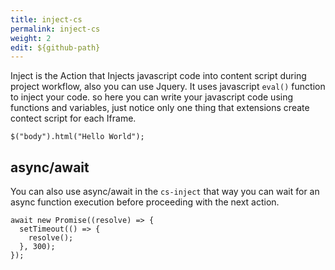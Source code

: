 ```yaml
---
title: inject-cs
permalink: inject-cs
weight: 2
edit: ${github-path}
---
```


Inject is the Action that Injects javascript code into content script during
project workflow, also you can use Jquery. It uses javascript `eval()` function
to inject your code. so here you can write your javascript code using functions
and variables, just notice only one thing that extensions create contect script
for each Iframe.

<div class="cba-example cs-inject">

```
$("body").html("Hello World");
```
</div> 

## async/await

You can also use async/await in the `cs-inject` that way you can wait for an
async function execution before proceeding with the next action.

<div class="cba-example cs-inject">

```
await new Promise((resolve) => {
  setTimeout(() => {
    resolve();
  }, 300);
});
```
</div> 